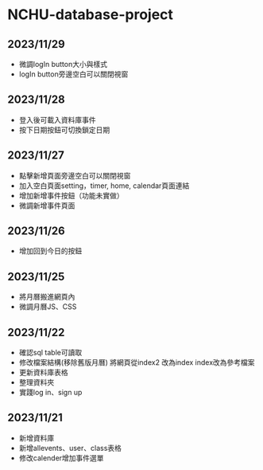 # NCHU-database-project

## 2023/11/29
- 微調logIn button大小與樣式
- logIn button旁邊空白可以關閉視窗

## 2023/11/28
- 登入後可載入資料庫事件
- 按下日期按鈕可切換鎖定日期

## 2023/11/27
- 點擊新增頁面旁邊空白可以關閉視窗
- 加入空白頁面setting，timer, home, calendar頁面連結
- 增加新增事件按鈕（功能未實做）
- 微調新增事件頁面

## 2023/11/26
- 增加回到今日的按鈕

## 2023/11/25
- 將月曆搬進網頁內
- 微調月曆JS、CSS

## 2023/11/22
- 確認sql table可讀取
- 修改檔案結構(移除舊版月曆) 將網頁從index2 改為index index改為參考檔案
- 更新資料庫表格
- 整理資料夾
- 實踐log in、sign up
  
  
## 2023/11/21
- 新增資料庫
- 新增allevents、user、class表格
- 修改calender增加事件選單
